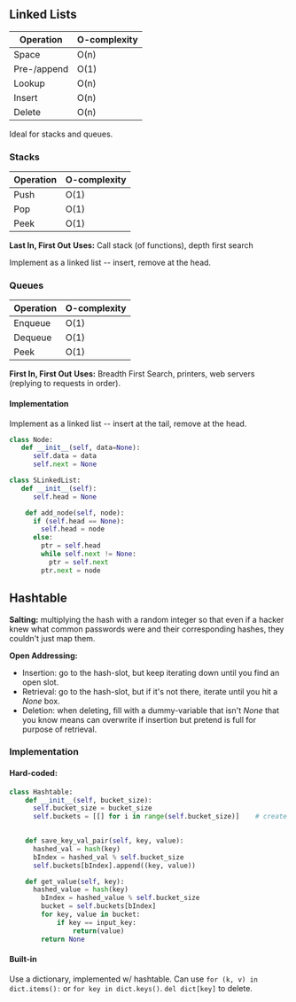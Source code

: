 ## Linked Lists

| Operation   | O-complexity |
| ----------- | ------------ |
| Space       | O(n)         |
| Pre-/append | O(1)         |
| Lookup      | O(n)         |
| Insert      | O(n)         |
| Delete      | O(n)         |

Ideal for stacks and queues.

### Stacks

| Operation   | O-complexity |
| ----------- | ------------ |
| Push        | O(1)         |
| Pop         | O(1)         |
| Peek        | O(1)         |

**Last In, First Out**
**Uses:** Call stack (of functions), depth first search

Implement as a linked list -- insert, remove at the head.

### Queues

| Operation   | O-complexity |
| ----------- | ------------ |
| Enqueue     | O(1)         |
| Dequeue     | O(1)         |
| Peek        | O(1)         |

**First In, First Out**
**Uses:** Breadth First Search, printers, web servers (replying to requests in order).

#### Implementation
Implement as a linked list -- insert at the tail, remove at the head.

```Python
class Node:
   def __init__(self, data=None):
      self.data = data
      self.next = None

class SLinkedList:
   def __init__(self):
      self.head = None

    def add_node(self, node):
      if (self.head == None):
        self.head = node
      else:
        ptr = self.head
        while self.next != None:
          ptr = self.next
        ptr.next = node
```


## Hashtable

**Salting:** multiplying the hash with a random integer so that even if a hacker knew what common passwords were and their corresponding hashes, they couldn't just map them.

**Open Addressing:** 
  * Insertion: go to the hash-slot, but keep iterating down until you find an open slot. 
  * Retrieval: go to the hash-slot, but if it's not there, iterate until you hit a *None* box.
  * Deletion: when deleting, fill with a dummy-variable that isn't *None* that you know means can overwrite if insertion but pretend is full for purpose of retrieval.

### Implementation

#### Hard-coded:
```Python
class Hashtable:
    def __init__(self, bucket_size):
      self.bucket_size = bucket_size
      self.buckets = [[] for i in range(self.bucket_size)]    # create empty buckets

    
    def save_key_val_pair(self, key, value):
      hashed_val = hash(key)
      bIndex = hashed_val % self.bucket_size
      self.buckets[bIndex].append((key, value))

    def get_value(self, key):
      hashed_value = hash(key)
        bIndex = hashed_value % self.bucket_size
        bucket = self.buckets[bIndex]
        for key, value in bucket:
            if key == input_key:
                return(value)
        return None
```

#### Built-in
Use a dictionary, implemented w/ hashtable. 
Can use `for (k, v) in dict.items():` or `for key in dict.keys()`.
`del dict[key]` to delete.


